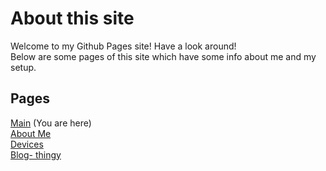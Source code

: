 # About this site
Welcome to my Github Pages site! Have a look around!\
Below are some pages of this site which have some info about me and my setup.

## Pages
[Main](https://yuri010.github.io/main) (You are here)\
[About Me](https://yuri010.github.io/about)\
[Devices](https://yuri010.github.io/devices)\
[Blog- thingy](https://yuri010.github.io/posts)
